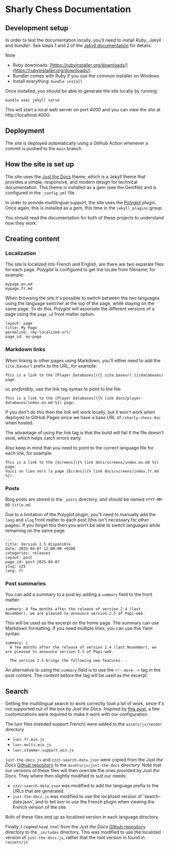 # Sharly Chess Documentation

## Development setup

In order to test the documentation locally, you'll need to install *Ruby*, *Jekyll* and *bundler*.  See steps 1 and 2 of the [Jekyll documentation](https://jekyllrb.com/docs/) for details.

> [!NOTE]
> - Ruby downloads: [https://rubyinstaller.org/downloads/](https://rubyinstaller.org/downloads/)
> - Bundler comes with Ruby if you use the common installer on Windows
> - Install everything: ``bundle install``

Once installed, you should be able to generate the site locally by running:

```
bundle exec jekyll serve
```

This will start a local web server on port 4000 and you can view the site at http://localhost:4000.

## Deployment

The site is deployed automatically using a GitHub Action whenever a commit is pushed to the `main` branch.

## How the site is set up

The site uses the [Just the Docs](https://just-the-docs.com) theme, which is a Jekyll theme that provides a simple, responsive, and modern design for technical documentation.
This theme is installed as a gem (see the Gemfile) and is configured in the `_config.yml` file.

In order to provide multilingual support, the site uses the [Polyglot](https://polyglot.untra.io) plugin.  Once again, this is installed as a gem, this time in the `jekyll_plugins` group.

You should read the documentation for both of these projects to understand how they work.

## Creating content

### Localization

The site is localized into French and English, are there are two separate files for each page.
_Polyglot_ is configured to get the locale from filename, for example:

```
mypage.en.md
mypage.fr.md
```

When browsing the site it's possible to switch between the two languages using the language switcher at the top of the page, while staying on the same page.
To do this, _Polyglot_ will associate the different versions of a page using the `page_id` front matter option.

```
layout: page
title: My Page
permalink: /my-localized-url/
page_id: my-page
```

### Markdown links

When linking to other pages using Markdown, you'll either need to add the `site.baseurl` prefix to the URL, for example:

```
This is a link to the [Player Databases]({{ site.baseurl }}/databases) page.
```

or, _preferably_, use the link tag syntax to point to the file:

```
This is a link to the [Player Databases]({% link docs/player-databases/index.en.md %}) page.
```

If you don't do this then the link will work locally, but it won't work when deployed to GitHub Pages since we have a base URL of `/sharly-chess-doc` when hosted.

The advantage of using the link tag is that the build will fail if the file doesn't exist, which helps catch errors early.

Also keep in mind that you need to point to the correct language file for each link, for example:

```
This is a link to the [Screens]({% link docs/screens/index.en.md %}) page.
Voici un lien vers la page [Écrans]({% link docs/screens/index.fr.md %}).
```

### Posts

Blog posts are stored in the `_posts` directory, and should be named `YYYY-MM-DD-title.md`.

Due to a limitation of the Polyglot plugin, you'll need to manually add the `lang` and `slug` front matter to each post (this isn't necessary for other pages).
If you forget this then you won't be able to switch languages while remaining on the same page.

```
---
title: Version 2.5 disponible
date: 2025-04-07 12:00:00 +0200
categories: releases
layout: post
page_id: post-2025-04-07
slug: v25
lang: fr
```

### Post summaries

You can add a summary to a post by adding a `summary` field to the front matter:

```
summary: A few months after the release of version 2.4 (last November), we are pleased to announce version 2.5 of Papi-web.
```

This will be used as the excerpt on the home page.  The summary can use Markdown formatting.  If you need multiple lines, you can use this Yaml syntax:

```
summary: |
  A few months after the release of version 2.4 (last November), we are pleased to announce version 2.5 of Papi-web.

  The version 2.5 brings the following new features...
```

An alternative to using the `summary` field is to use the `<!--more-->` tag in the post content. The content before the tag will be used as the excerpt.

## Search

Getting the multilingual search to work correctly took a bit of work, since it's not supported out of the box by _Just the Docs_.
Inspired by [this post](https://github.com/just-the-docs/just-the-docs/issues/59#issuecomment-1807080785), a few customizations were required to make it work with our configuration.

The lunr files (needed support French) were added to the `assets/js/vendor` directory

* `lunr.fr.min.js`
* `lunr.multi.min.js`
* `lunr.stemmer.support.min.js`

`just-the-docs.js` and `zzzz-search-data.json` were copied from the _Just the Docs_ [Github repository](https://github.com/just-the-docs/just-the-docs) to the `assets/js/just-the-docs` directory.
Note that our versions of these files will then override the ones provided by _Just the Docs_. They where then slightly modified to suit our needs:

* `zzzz-search-data.json` was modified to add the language prefix to the URLs that are generated.
* `just-the-docs.js` was modified to use the localized version of 'search-data.json', and to tell _lunr_ to use the French plugin when viewing the French version of the site.

Both of these files end up as localized version in each language directory.

Finally, I copied `head.html` from the _Just the Docs_ [Github repository](https://github.com/just-the-docs/just-the-docs) directory to the `_includes` directory. This was modified to use the localized version of `just-the-docs.js`, rather that the root version in found in `/assets/js`
